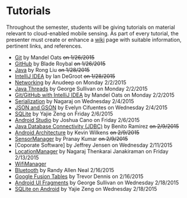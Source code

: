 Tutorials
=========

Throughout the semester, students will be giving tutorials on material relevant to cloud-enabled mobile sensing.
As part of every tutorial, the presenter must create or enhance a [wiki](https://github.com/CourseReps/ECEN489-Spring2015/wiki) page with suitable information, pertinent links, and references.

* [Git](https://github.com/CourseReps/ECEN489-Spring2015/wiki/git) by Mandel Oats ~~on 1/26/2015~~
* [GitHub](https://github.com/CourseReps/ECEN489-Spring2015/wiki/github) by Blade  Roybal ~~on 1/26/2015~~
* [Java](https://github.com/CourseReps/ECEN489-Spring2015/wiki/java) by Rong Liu ~~on 1/28/2015~~
* [IntelliJ IDEA](https://github.com/CourseReps/ECEN489-Spring2015/wiki/intellij) by Ian DeGroot ~~on 1/28/2015~~
* [Networking](https://github.com/CourseReps/ECEN489-Spring2015/wiki/javanet) by Anudeep on Monday 2/2/2015
* [Java Threads](https://github.com/CourseReps/ECEN489-Spring2015/wiki/threads) by George Sullivan on Monday 2/2/2015
* [Git/GitHub with IntelliJ IDEA](https://github.com/CourseReps/ECEN489-Spring2015/wiki/gitidea) by Mandel Oats on Monday 2/2/2015
* [Serialization](https://github.com/CourseReps/ECEN489-Spring2015/wiki/serialization) by Nagaraj on Wednesday 2/4/2015
* [JSON and GSON](https://github.com/CourseReps/ECEN489-Spring2015/wiki/json) by Evelyn Cifuentes on Wednesday 2/4/2015
* [SQLite](https://github.com/CourseReps/ECEN489-Spring2015/wiki/sqlite) by Yajie Zeng on Friday 2/6/2015
* [Android Studio](https://github.com/CourseReps/ECEN489-Spring2015/wiki/androidstudio) by Joshua Cano on Friday 2/6/2015
* [Java Database Connectivity (JDBC)](https://github.com/CourseReps/ECEN489-Spring2015/wiki/jdbc) by Benito Ramirez ~~on 2/9/2015~~
* [Android Architecture](https://github.com/CourseReps/ECEN489-Spring2015/wiki/android) by Kevin Wilkens ~~on 2/9/2015~~
* [SensorManager](https://github.com/CourseReps/ECEN489-Spring2015/wiki/sensor) by Pranay Kumar ~~on 2/9/2015~~
* [Coporate Software] by Jeffrey Jensen on Wednesday 2/11/2015
* [LocationManager](https://github.com/CourseReps/ECEN489-Spring2015/wiki/location) by Nagaraj Thenkarai Janakiraman on Friday 2/13/2015
* [WifiManager](https://github.com/CourseReps/ECEN489-Spring2015/wiki/wifi)
* [Bluetooth](https://github.com/CourseReps/ECEN489-Spring2015/wiki/bluetooth) by Randy Allen Neal 2/16/2015 
* [Google Fusion Tables](https://github.com/CourseReps/ECEN489-Spring2015/wiki/fusiontables) by Trevor Dennis on 2/16/2015
* [Android UI Fragments](https://github.com/CourseReps/ECEN489-Spring2015/wiki/fragments) by George Sullivan on Wednesday 2/18/2015
* [SQLite on Android](https://github.com/CourseReps/ECEN489-Spring2015/wiki/sqliteandroid) by Yajie Zeng on Wednesday 2/18/2015
